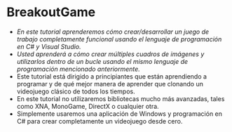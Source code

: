 # BreakoutGame

- _En este tutorial aprenderemos cómo crear/desarrollar un juego de trabajo completamente funcional usando el lenguaje de programación en C# y Visual Studio._
- _Usted aprenderá a cómo crear múltiples cuadros de imágenes y utilizarlos dentro de un bucle usando el mismo lenguaje de programación mencionado anteriormente._
- Este tutorial está dirigido a principiantes que están aprendiendo a programar y de qué mejor manera de aprender que clonando un videojuego clásico de todos los tiempos.
- En este tutorial no utilizaremos bibliotecas mucho más avanzadas, tales como XNA, MonoGame, DirectX o cualquier otra.
- Simplemente usaremos una aplicación de Windows y programación en C# para crear completamente un videojuego desde cero.


